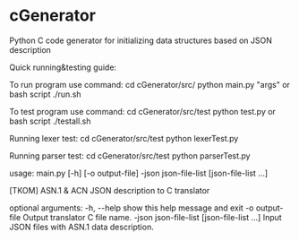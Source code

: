 # cGenerator
Python C code generator for initializing data structures based on JSON description

Quick running&testing guide:

To run program use command:
	cd cGenerator/src/
	python main.py "args"
	or bash script ./run.sh

To test program use command:
	cd cGenerator/src/test
	python test.py
	or bash script ./testall.sh
	
Running lexer test:
	cd cGenerator/src/test
	python lexerTest.py
	
Running parser test:
	cd cGenerator/src/test
	python parserTest.py



usage: main.py [-h] [-o output-file] -json json-file-list [json-file-list ...]

[TKOM] ASN.1 & ACN JSON description to C translator

optional arguments:
  -h, --help            show this help message and exit
  -o output-file        Output translator C file name.
  -json json-file-list [json-file-list ...]
                        Input JSON files with ASN.1 data description.


